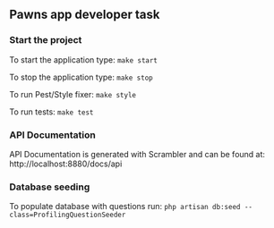 ## Pawns app developer task

### Start the project

To start the application type: `make start`

To stop the application type: `make stop`

To run Pest/Style fixer: `make style`

To run tests: `make test`

### API Documentation

API Documentation is generated with Scrambler and can be found 
at: http://localhost:8880/docs/api

### Database seeding

To populate database with questions run: `php artisan db:seed --class=ProfilingQuestionSeeder`